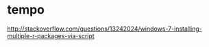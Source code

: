# tempo
http://stackoverflow.com/questions/13242024/windows-7-installing-multiple-r-packages-via-script
